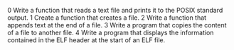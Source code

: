 0 Write a function that reads a text file and prints it to the POSIX standard output.
1 Create a function that creates a file.
2 Write a function that appends text at the end of a file.
3 Write a program that copies the content of a file to another file.
4 Write a program that displays the information contained in the ELF header at the start of an ELF file.
